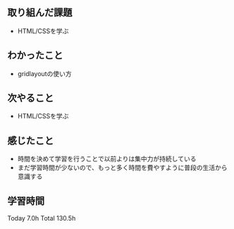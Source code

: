 ## 取り組んだ課題
- HTML/CSSを学ぶ
## わかったこと
- gridlayoutの使い方
## 次やること
- HTML/CSSを学ぶ
## 感じたこと
- 時間を決めて学習を行うことで以前よりは集中力が持続している
- まだ学習時間が少ないので、もっと多く時間を費やすように普段の生活から意識する
## 学習時間
Today 7.0h Total 130.5h
